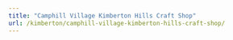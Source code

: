 ```yaml
---
title: "Camphill Village Kimberton Hills Craft Shop"
url: /kimberton/camphill-village-kimberton-hills-craft-shop/
---
```

